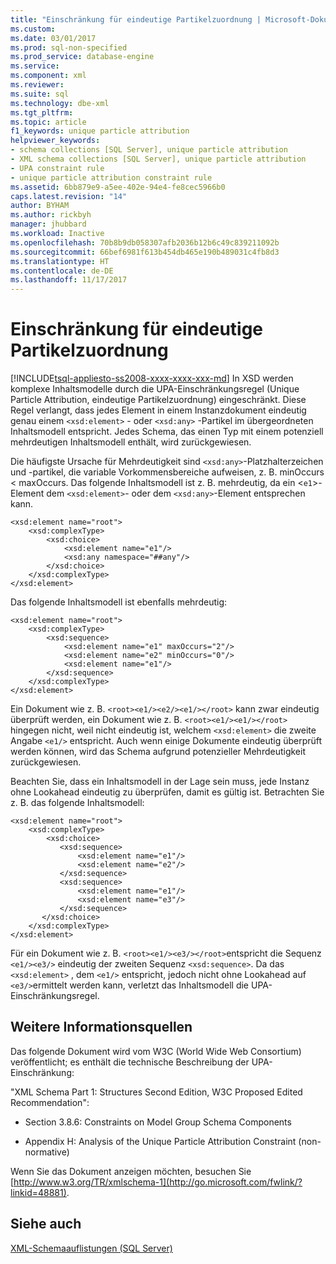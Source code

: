 ```yaml
---
title: "Einschränkung für eindeutige Partikelzuordnung | Microsoft-Dokumentation"
ms.custom: 
ms.date: 03/01/2017
ms.prod: sql-non-specified
ms.prod_service: database-engine
ms.service: 
ms.component: xml
ms.reviewer: 
ms.suite: sql
ms.technology: dbe-xml
ms.tgt_pltfrm: 
ms.topic: article
f1_keywords: unique particle attribution
helpviewer_keywords:
- schema collections [SQL Server], unique particle attribution
- XML schema collections [SQL Server], unique particle attribution
- UPA constraint rule
- unique particle attribution constraint rule
ms.assetid: 6bb879e9-a5ee-402e-94e4-fe8cec5966b0
caps.latest.revision: "14"
author: BYHAM
ms.author: rickbyh
manager: jhubbard
ms.workload: Inactive
ms.openlocfilehash: 70b8b9db058307afb2036b12b6c49c839211092b
ms.sourcegitcommit: 66bef6981f613b454db465e190b489031c4fb8d3
ms.translationtype: HT
ms.contentlocale: de-DE
ms.lasthandoff: 11/17/2017
---
```

# <a name="unique-particle-attribution-constraint"></a>Einschränkung für eindeutige Partikelzuordnung
[!INCLUDE[tsql-appliesto-ss2008-xxxx-xxxx-xxx-md](../../includes/tsql-appliesto-ss2008-xxxx-xxxx-xxx-md.md)] In XSD werden komplexe Inhaltsmodelle durch die UPA-Einschränkungsregel (Unique Particle Attribution, eindeutige Partikelzuordnung) eingeschränkt. Diese Regel verlangt, dass jedes Element in einem Instanzdokument eindeutig genau einem `<xsd:element>` - oder `<xsd:any>` -Partikel im übergeordneten Inhaltsmodell entspricht. Jedes Schema, das einen Typ mit einem potenziell mehrdeutigen Inhaltsmodell enthält, wird zurückgewiesen.  
  
 Die häufigste Ursache für Mehrdeutigkeit sind `<xsd:any>`-Platzhalterzeichen und -partikel, die variable Vorkommensbereiche aufweisen, z. B. minOccurs < maxOccurs. Das folgende Inhaltsmodell ist z. B. mehrdeutig, da ein <`e1`>-Element dem `<xsd:element>`- oder dem `<xsd:any>`-Element entsprechen kann.  
  
```  
<xsd:element name="root">  
    <xsd:complexType>  
        <xsd:choice>  
            <xsd:element name="e1"/>  
            <xsd:any namespace="##any"/>  
        </xsd:choice>  
    </xsd:complexType>  
</xsd:element>  
```  
  
 Das folgende Inhaltsmodell ist ebenfalls mehrdeutig:  
  
```  
<xsd:element name="root">  
    <xsd:complexType>  
        <xsd:sequence>  
            <xsd:element name="e1" maxOccurs="2"/>  
            <xsd:element name="e2" minOccurs="0"/>  
            <xsd:element name="e1"/>  
        </xsd:sequence>  
    </xsd:complexType>  
</xsd:element>  
```  
  
 Ein Dokument wie z. B. `<root><e1/><e2/><e1/></root>` kann zwar eindeutig überprüft werden, ein Dokument wie z. B. `<root><e1/><e1/></root>` hingegen nicht, weil nicht eindeutig ist, welchem `<xsd:element>` die zweite Angabe `<e1/>` entspricht. Auch wenn einige Dokumente eindeutig überprüft werden können, wird das Schema aufgrund potenzieller Mehrdeutigkeit zurückgewiesen.  
  
 Beachten Sie, dass ein Inhaltsmodell in der Lage sein muss, jede Instanz ohne Lookahead eindeutig zu überprüfen, damit es gültig ist. Betrachten Sie z. B. das folgende Inhaltsmodell:  
  
```  
<xsd:element name="root">  
    <xsd:complexType>  
        <xsd:choice>  
           <xsd:sequence>  
               <xsd:element name="e1"/>  
               <xsd:element name="e2"/>  
           </xsd:sequence>  
           <xsd:sequence>  
               <xsd:element name="e1"/>  
               <xsd:element name="e3"/>  
           </xsd:sequence>  
       </xsd:choice>  
    </xsd:complexType>  
</xsd:element>  
```  
  
 Für ein Dokument wie z. B. `<root><e1/><e3/></root>`entspricht die Sequenz `<e1/><e3/>` eindeutig der zweiten Sequenz `<xsd:sequence>`. Da das `<xsd:element>` , dem `<e1/>` entspricht, jedoch nicht ohne Lookahead auf `<e3/>`ermittelt werden kann, verletzt das Inhaltsmodell die UPA-Einschränkungsregel.  
  
## <a name="finding-more-information"></a>Weitere Informationsquellen  
 Das folgende Dokument wird vom W3C (World Wide Web Consortium) veröffentlicht; es enthält die technische Beschreibung der UPA-Einschränkung:  
  
 "XML Schema Part 1: Structures Second Edition, W3C Proposed Edited Recommendation":  
  
-   Section 3.8.6: Constraints on Model Group Schema Components  
  
-   Appendix H: Analysis of the Unique Particle Attribution Constraint (non-normative)  
  
 Wenn Sie das Dokument anzeigen möchten, besuchen Sie [http://www.w3.org/TR/xmlschema-1](http://go.microsoft.com/fwlink/?linkid=48881).  
  
## <a name="see-also"></a>Siehe auch  
 [XML-Schemaauflistungen &#40;SQL Server&#41;](../../relational-databases/xml/xml-schema-collections-sql-server.md)  
  
  
